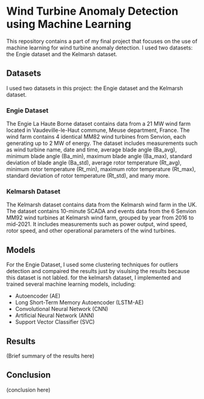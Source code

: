 # Wind Turbine Anomaly Detection using Machine Learning

This repository contains a part of my final project that focuses on the use of machine learning for wind turbine anomaly detection. I used two datasets: the Engie dataset and the Kelmarsh dataset.

## Datasets
I used two datasets in this project: the Engie dataset and the Kelmarsh dataset.
### Engie Dataset
The Engie La Haute Borne dataset contains data from a 21 MW wind farm located in Vaudeville-le-Haut commune, Meuse department, France. The wind farm contains 4 identical MM82 wind turbines from Senvion, each generating up to 2 MW of energy. The dataset includes measurements such as wind turbine name, date and time, average blade angle (Ba_avg), minimum blade angle (Ba_min), maximum blade angle (Ba_max), standard deviation of blade angle (Ba_std), average rotor temperature (Rt_avg), minimum rotor temperature (Rt_min), maximum rotor temperature (Rt_max), standard deviation of rotor temperature (Rt_std), and many more.
### Kelmarsh Dataset
The Kelmarsh dataset contains data from the Kelmarsh wind farm in the UK. The dataset contains 10-minute SCADA and events data from the 6 Senvion MM92 wind turbines at Kelmarsh wind farm, grouped by year from 2016 to mid-2021. It includes measurements such as power output, wind speed, rotor speed, and other operational parameters of the wind turbines.

## Models
For the Engie Dataset, I used some clustering techniques for outliers detection and compaired the results just by visulsing the results because this dataset is not labled.
for the kelmarsh dataset, I implemented and trained several machine learning models, including:
- Autoencoder (AE)
- Long Short-Term Memory Autoencoder (LSTM-AE)
- Convolutional Neural Network (CNN)
- Artificial Neural Network (ANN)
- Support Vector Classifier (SVC)

## Results

(Brief summary of the results here)

## Conclusion

(conclusion here)
